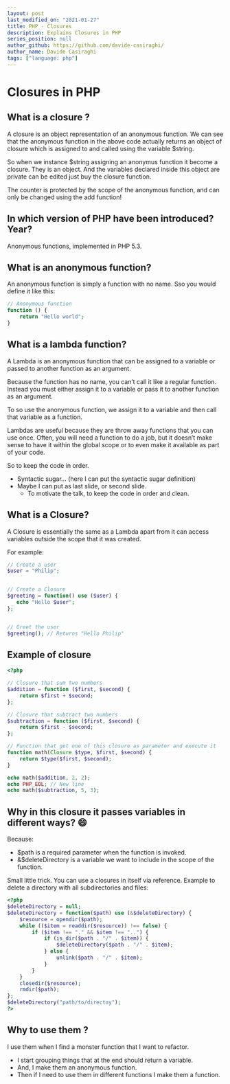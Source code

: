```yaml
---
layout: post
last_modified_on: "2021-01-27"
title: PHP - Closures
description: Explains Closures in PHP
series_position: null
author_github: https://github.com/davide-casiraghi/
author_name: Davide Casiraghi
tags: ["language: php"]
---
```


# Closures in PHP


## What is a closure ?

A closure is an object representation of an anonymous function. We can see that the anonymous function in the above code actually returns an object of closure which is assigned to and called using the variable $string.

So when we instance $string assigning an anonymus function it become a closure. They is an object. And the variables declared inside this object are private can be edited just buy the closure function.

The counter is protected by the scope of the anonymous function, and can only be changed using the add function!

## In which version of PHP have been introduced? Year?
Anonymous functions, implemented in PHP 5.3.

## What is an anonymous function?
An anonymous function is simply a function with no name.
Sso you would define it like this:
``` php
// Anonymous function  
function () {  
    return "Hello world";  
}  
```

## What is a lambda function?
A Lambda is an anonymous function that can be assigned to a variable or passed to another function as an argument.

Because the function has no name, you can’t call it like a regular function. Instead you must either assign it to a variable or pass it to another function as an argument.

To so use the anonymous function, we assign it to a variable and then call that variable as a function.

Lambdas are useful because they are throw away functions that you can use once. Often, you will need a function to do a job, but it doesn’t make sense to have it within the global scope or to even make it available as part of your code.

So to keep the code in order.
- Syntactic sugar… (here I can put the syntactic sugar definition)
- Maybe I can put as last slide, or second slide.
    - To motivate the talk, to keep the code in order and clean.


## What is a Closure?
A Closure is essentially the same as a Lambda apart from it can access variables outside the scope that it was created.

For example:

``` php
// Create a user  
$user = "Philip";


// Create a Closure  
$greeting = function() use ($user) {  
   echo "Hello $user";  
};


// Greet the user  
$greeting(); // Returns "Hello Philip"  
```


## Example of closure

``` php
<?php

// Closure that sum two numbers
$addition = function ($first, $second) {
    return $first + $second;
};

// Closure that subtract two numbers
$subtraction = function ($first, $second) {
    return $first - $second;
};

// Function that get one of this closure as parameter and execute it
function math(Closure $type, $first, $second) {
    return $type($first, $second);
}

echo math($addition, 2, 2);
echo PHP_EOL; // New line
echo math($subtraction, 5, 3);
```

##  Why in this closure it passes variables in different ways? 😄

Because:
- $path is a required parameter when the function is invoked.
- &$deleteDirectory is a variable we want to include in the scope of the function.

Small little trick. You can use a closures in itself via reference.
Example to delete a directory with all subdirectories and files:
``` php
<?php
$deleteDirectory = null;
$deleteDirectory = function($path) use (&$deleteDirectory) {
    $resource = opendir($path);
    while (($item = readdir($resource)) !== false) {
        if ($item !== "." && $item !== "..") {
            if (is_dir($path . "/" . $item)) {
                $deleteDirectory($path . "/" . $item);
            } else {
                unlink($path . "/" . $item);
            }
        }
    }
    closedir($resource);
    rmdir($path);
};
$deleteDirectory("path/to/directoy");
?>
```


##  Why to use them ?
I use them when I find a monster function that I want to refactor.
  - I start grouping things that at the end should return a variable.
  - And, I make them an anonymous function.
  - Then if I need to use them in different functions I make them a function.

